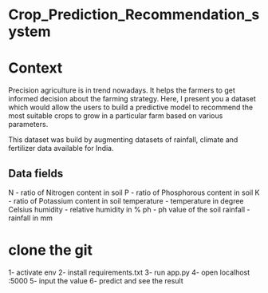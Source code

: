# Crop_Prediction_Recommendation_system

# Context
Precision agriculture is in trend nowadays.
It helps the farmers to get informed decision about the farming strategy. Here, 
I present you a dataset which would allow the users to build a predictive model to recommend the most suitable crops to grow in a particular farm based on various parameters.

This dataset was build by augmenting datasets of rainfall, climate and fertilizer data available for India.

## Data fields
N - ratio of Nitrogen content in soil
P - ratio of Phosphorous content in soil
K - ratio of Potassium content in soil
temperature - temperature in degree Celsius
humidity - relative humidity in %
ph - ph value of the soil
rainfall - rainfall in mm


# clone the git 
1- activate env
2- install requirements.txt
3- run app.py 
4- open localhost :5000
5- input the value
6- predict and see the result
